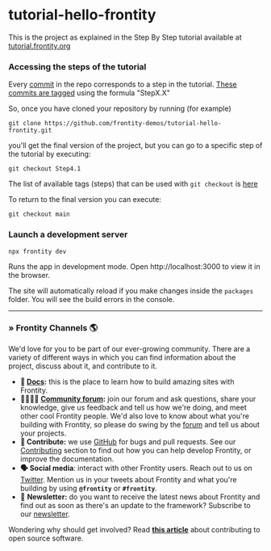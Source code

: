 # tutorial-hello-frontity

This is the project as explained in the Step By Step tutorial available at [tutorial.frontity.org](tutorial.frontity.org)

### Accessing the steps of the tutorial

Every [commit](https://github.com/frontity-demos/tutorial-hello-frontity/commits/main) in the repo corresponds to a step in the tutorial. [These commits are tagged](https://github.com/frontity-demos/tutorial-hello-frontity/tags) using the formula "StepX.X"

So, once you have cloned your repository by running (for example)

```
git clone https://github.com/frontity-demos/tutorial-hello-frontity.git
```

you'll get the final version of the project, but you can go to a specific step of the tutorial by executing:

```
git checkout Step4.1
```

The list of available tags (steps) that can be used with `git checkout` is [here](https://github.com/frontity-demos/tutorial-hello-frontity/tags)

To return to the final version you can execute:

```
git checkout main
```

### Launch a development server

```
npx frontity dev
```

Runs the app in development mode. Open http://localhost:3000 to view it in the browser.

The site will automatically reload if you make changes inside the `packages` folder. You will see the build errors in the console.

---

### » Frontity Channels 🌎

We'd love for you to be part of our ever-growing community. There are a variety of different ways in which you can find information about the project, discuss about it, and contribute to it.

* **📖  [Docs](https://docs.frontity.org):** this is the place to learn how to build amazing sites with Frontity.
* **👨‍👩‍👧‍👦  [Community forum]((https://community.frontity.org/)):** join our forum and ask questions, share your knowledge, give us feedback and tell us how we're doing, and meet other cool Frontity people. We'd also love to know about what you're building with Frontity, so please do swing by the [forum](https://community.frontity.org/) and tell us about your projects.
* **🐞  Contribute:** we use [GitHub](https://github.com/frontity/frontity) for bugs and pull requests. See our [Contributing](https://docs.frontity.org/contributing) section to find out how you can help develop Frontity, or improve the documentation.
* **🗣  Social media**: interact with other Frontity users. Reach out to us on [Twitter](https://twitter.com/frontity). Mention us in your tweets about Frontity and what you're building by using **`@frontity`** or **`#frontity`**.
* 💌  **Newsletter:** do you want to receive the latest news about Frontity and find out as soon as there's an update to the framework? Subscribe to our [newsletter](https://frontity.org/#newsletter).

Wondering why should get involved? Read [**this article**](https://opensource.guide/how-to-contribute/#why-contribute-to-open-source) about contributing to open source software.

